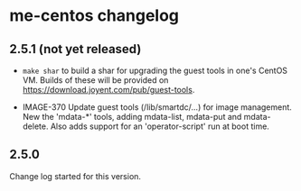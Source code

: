 # me-centos changelog

## 2.5.1 (not yet released)

- `make shar` to build a shar for upgrading the guest tools in one's
  CentOS VM. Builds of these will be provided on
  <https://download.joyent.com/pub/guest-tools>.

- IMAGE-370 Update guest tools (/lib/smartdc/...) for image management.
  New the 'mdata-*' tools, adding mdata-list, mdata-put and mdata-delete.
  Also adds support for an 'operator-script' run at boot time.

## 2.5.0

Change log started for this version.

